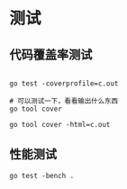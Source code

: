 # 测试

## 代码覆盖率测试

```shell

go test -coverprofile=c.out

```

```shell
# 可以测试一下，看看输出什么东西
go tool cover 
```

```shell
go tool cover -html=c.out
```

## 性能测试

```shell
go test -bench .
```